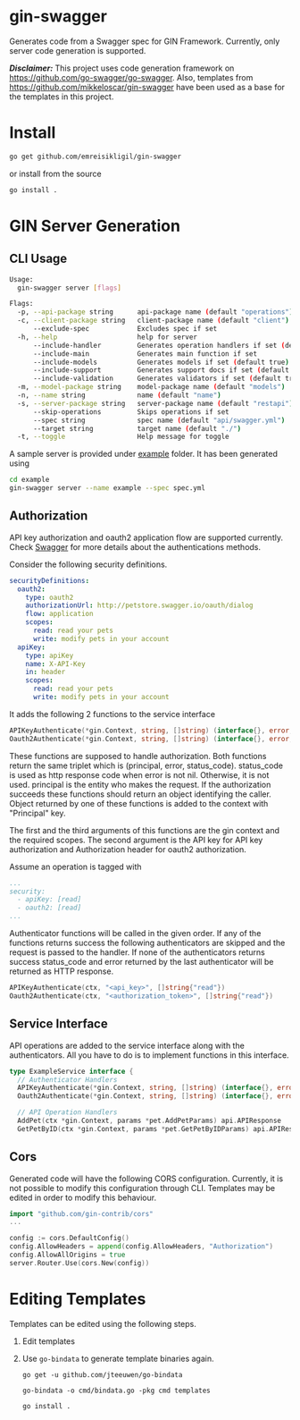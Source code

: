 # gin-swagger

Generates code from a Swagger spec for GIN Framework. Currently, only server code generation is supported.

_**Disclaimer:**_ This project uses code generation framework on https://github.com/go-swagger/go-swagger. Also, templates from https://github.com/mikkeloscar/gin-swagger have been used as a base for the templates in this project.

# Install

```sh
go get github.com/emreisikligil/gin-swagger
```

or install from the source

```sh
go install .
```

# GIN Server Generation

## CLI Usage

```sh
Usage:
  gin-swagger server [flags]

Flags:
  -p, --api-package string      api-package name (default "operations")
  -c, --client-package string   client-package name (default "client")
      --exclude-spec            Excludes spec if set
  -h, --help                    help for server
      --include-handler         Generates operation handlers if set (default true)
      --include-main            Generates main function if set
      --include-models          Generates models if set (default true)
      --include-support         Generates support docs if set (default true)
      --include-validation      Generates validators if set (default true)
  -m, --model-package string    model-package name (default "models")
  -n, --name string             name (default "name")
  -s, --server-package string   server-package name (default "restapi")
      --skip-operations         Skips operations if set
      --spec string             spec name (default "api/swagger.yml")
      --target string           target name (default "./")
  -t, --toggle                  Help message for toggle
```

A sample server is provided under [example](./example) folder. It has been generated using

```sh
cd example
gin-swagger server --name example --spec spec.yml 
```

## Authorization

API key authorization and oauth2 application flow are supported currently. Check [Swagger](https://swagger.io/docs/specification/2-0/authentication) for more details about the authentications methods.


Consider the following security definitions.

```yaml
securityDefinitions:
  oauth2:
    type: oauth2
    authorizationUrl: http://petstore.swagger.io/oauth/dialog
    flow: application
    scopes:
      read: read your pets
      write: modify pets in your account
  apiKey:
    type: apiKey
    name: X-API-Key
    in: header
    scopes:
      read: read your pets
      write: modify pets in your account
```

It adds the following 2 functions to the service interface

```go
APIKeyAuthenticate(*gin.Context, string, []string) (interface{}, error, int)
Oauth2Authenticate(*gin.Context, string, []string) (interface{}, error, int)
```

These functions are supposed to handle authorization. Both functions return the same triplet which is (principal, error, status_code). status_code is used as http response code when error is not nil. Otherwise, it is not used. principal is the entity who makes the request. If the authorization succeeds these functions should return an object identifying the caller. Object returned by one of these functions is added to the context with "Principal" key.

The first and the third arguments of this functions are the gin context and the required scopes. The second argument is the API key for API key authorization and Authorization header for oauth2 authorization.

Assume an operation is tagged with

```yaml
...
security:
  - apiKey: [read]
  - oauth2: [read]
...
```

Authenticator functions will be called in the given order. If any of the functions returns success the following authenticators are skipped and the request is passed to the handler. If none of the authenticators returns success status_code and error returned by the last authenticator will be returned as HTTP response.

```go
APIKeyAuthenticate(ctx, "<api_key>", []string{"read"})
Oauth2Authenticate(ctx, "<authorization_token>", []string{"read"})
```

## Service Interface

API operations are added to the service interface along with the authenticators. All you have to do is to implement functions in this interface.

```go
type ExampleService interface {
  // Authenticator Handlers
  APIKeyAuthenticate(*gin.Context, string, []string) (interface{}, error, int)
  Oauth2Authenticate(*gin.Context, string, []string) (interface{}, error, int)

  // API Operation Handlers
  AddPet(ctx *gin.Context, params *pet.AddPetParams) api.APIResponse
  GetPetByID(ctx *gin.Context, params *pet.GetPetByIDParams) api.APIResponse
```

## Cors

Generated code will have the following CORS configuration. Currently, it is not possible to modify this configuration through CLI. Templates may be edited in order to modify this behaviour.

```go
import "github.com/gin-contrib/cors"
...

config := cors.DefaultConfig()
config.AllowHeaders = append(config.AllowHeaders, "Authorization")
config.AllowAllOrigins = true
server.Router.Use(cors.New(config))
```

# Editing Templates

Templates can be edited using the following steps.

1. Edit templates
1. Use `go-bindata` to generate template binaries again.

   ```
   go get -u github.com/jteeuwen/go-bindata

   go-bindata -o cmd/bindata.go -pkg cmd templates

   go install .
   ```

